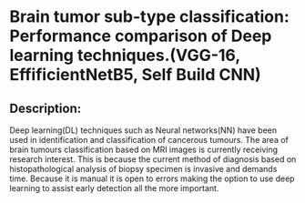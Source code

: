 # Brain tumor sub-type classification: Performance comparison of Deep learning techniques.(VGG-16, EffificientNetB5, Self Build CNN)
## Description:
Deep learning(DL) techniques such as Neural networks(NN) have been used in identification and classification of cancerous tumours. The area of brain tumours classification based on MRI images is currently receiving research interest. This is because the current method of diagnosis based on histopathological analysis of biopsy specimen is invasive and demands time. Because it is manual it is open to errors making the option to use deep learning to assist early detection all the more important.
